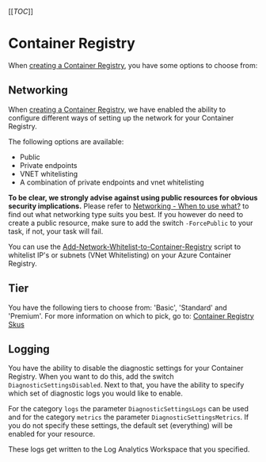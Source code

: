 [[_TOC_]]

# Container Registry

When [creating a Container Registry](/Azure/AzDocs-v1/Scripts/Container-Registry/Create-Container-Registry), you have some options to choose from:

## Networking

When [creating a Container Registry](/Azure/AzDocs-v1/Scripts/Container-Registry/Create-Container-Registry), we have enabled the ability to configure different ways of setting up the network for your Container Registry.

The following options are available:

- Public
- Private endpoints
- VNET whitelisting
- A combination of private endpoints and vnet whitelisting

**To be clear, we strongly advise against using public resources for obvious security implications.** Please refer to [Networking - When to use what?](/Azure/General-Documentation/Networking#when-to-use-what?) to find out what networking type suits you best. If you however do need to create a public resource, make sure to add the switch `-ForcePublic` to your task, if not, your task will fail.

You can use the [Add-Network-Whitelist-to-Container-Registry](/Azure/AzDocs-v1/Scripts/Container-Registry/Add-Network-Whitelist-to-Container-Registry) script to whitelist IP's or subnets (VNet Whitelisting) on your Azure Container Registry.

## Tier

You have the following tiers to choose from: 'Basic', 'Standard' and 'Premium'. For more information on which to pick, go to: [Container Registry Skus](https://docs.microsoft.com/en-us/azure/container-registry/container-registry-skus)

## Logging

You have the ability to disable the diagnostic settings for your Container Registry. When you want to do this, add the switch `DiagnosticSettingsDisabled`. Next to that, you have the ability to specify which set of diagnostic logs you would like to enable.

For the category `logs` the parameter `DiagnosticSettingsLogs` can be used and for the category `metrics` the parameter `DiagnosticSettingsMetrics`. If you do not specify these settings, the default set (everything) will be enabled for your resource.

These logs get written to the Log Analytics Workspace that you specified.
